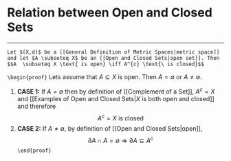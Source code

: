 # Relation between Open and Closed Sets
---
```ad-Theorem
Let $(X,d)$ be a [[General Definition of Metric Spaces|metric space]] and let $A \subseteq X$ be an [[Open and Closed Sets|open set]]. Then
$$A  \subseteq X \text{ is open} \iff A^{c} \text{\ is closed}$$
```

`\begin{proof}`
Lets assume that $A \subseteq X$ is open. Then $A = \emptyset$ or $A \neq \emptyset$. 

1. **CASE 1:** If $A = \emptyset$ then by definition of [[Complement of a Set]], $A^{c} = X$ and [[Examples of Open and Closed Sets|$X$ is both open and closed]] and therefore
$$A^{c}= X \text{ is closed}$$
2. **CASE 2:** If $A \neq \emptyset$, by definition of [[Open and Closed Sets|open]], 
$$\partial A \cap A = \emptyset \Rightarrow \partial A \subseteq A^{c}$$
`\end{proof}`